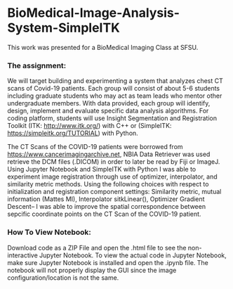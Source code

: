 # BioMedical-Image-Analysis-System-SimpleITK

This work was presented for a BioMedical Imaging Class at SFSU.
### The assignment:
We will target building and experimenting a system that analyzes chest CT scans of Covid-19 patients. Each group will consist of about 5-6 students including graduate students who may act as team leads who mentor other undergraduate members. With data provided, each group will identify, design, implement and evaluate specific data analysis algorithms. For coding platform, students will use Insight Segmentation and Registration Toolkit (ITK: http://www.itk.org/) with C++ or (SimpleITK: https://simpleitk.org/TUTORIAL) with Python.

The CT Scans of the COVID-19 patients were borrowed from https://www.cancerimagingarchive.net,
NBIA Data Retriever was used retrieve the DCM files (.DICOM) in order to later be read by Fiji
or ImageJ. Using Jupyter Notebook and SimpleITK with Python I was able to experiment image 
registration through use of optimizer, interpolator, and similarity metric methods. 
Using the following choices with respect to initialization and registration component settings:
Similarity metric, mutual information (Mattes MI), Interpolator sitkLinear(), Optimizer Gradient 
Descent– I was able to improve the spatial correspondence between sepcific coordinate points on the
CT Scan of the COVID-19 patient. 

### How To View Notebook:
Download code as a ZIP File and open the .html file to see the non-interactive Jupyter Notebook.
To view the actual code in Jupyter Notebook, make sure Jupyter Notebook is installed and open the
.ipynb file. The notebook will not properly display the GUI since the image configuration/location
is not the same.
